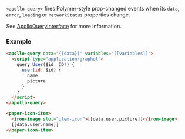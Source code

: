 `<apollo-query>` fires Polymer-style prop-changed events when its `data`, `error`, `loading` or `networkStatus` properties change.

See [ApolloQueryInterface](/api/interfaces/query/) for more information.

### Example

```html
<apollo-query data="{{data}}" variables="[[variables]]">
  <script type="application/graphql">
    query User($id: ID!) {
      user(id: $id) {
        name
        picture
      }
    }
  </script>
</apollo-query>

<paper-icon-item>
  <iron-image slot="item-icon">[[data.user.picture]]</iron-image>
  [[data.user.name]]
</paper-icon-item>
```
